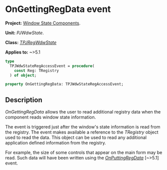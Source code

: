 # OnGettingRegData event

**Project:** [Window State Components](../API.md).

**Unit:** _PJWdwState_.

**Class:** _[TPJRegWdwState](./TPJRegWdwState.md)_

**Applies to:** ~>5.1

```pascal
type
  TPJWdwStateRegAccessEvent = procedure(
    const Reg: TRegistry
  ) of object;

property OnGettingRegData: TPJWdwStateRegAccessEvent;
```

## Description

_OnGettingRegData_ allows the user to read additional registry data when the component reads window state information.

The event is triggered just after the window's state information is read from the registry. The event makes available a reference to the _TRegistry_ object used to read the data. This object can be used to read any additional application defined information from the registry.

For example, the size of some controls that appear on the main form may be read. Such data will have been written using the _[OnPuttingRegData](./TPJRegWdwState-OnPuttingRegData.md)_ [~>5.1] event.
